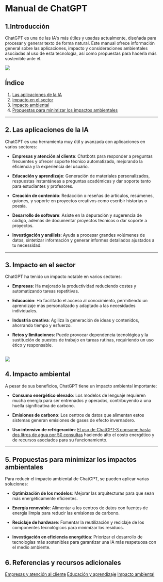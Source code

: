 # Manual de ChatGPT

## 1.Introducción
ChatGPT es una de las IA's más útiles y usadas actualmente, diseñada para procesar y generar texto de forma natural. Este manual ofrece información general sobre las aplicaciones, impacto y consideraciones ambientales asociadas al uso de esta tecnología, así como propuestas para hacerla más sostenible ante él.

![ ](https://img.freepik.com/fotos-premium/icono-ilustracion-logotipo-chat-gpt-open-ai_895118-4739.jpg)
## Índice
1. [Las aplicaciones de la IA](#las-aplicaciones-de-la-ia)
2. [Impacto en el sector](#impacto-al-sector)
3. [Impacto ambiental](#impacto-ambiental)
4. [Propuestas para minimizar los impactos ambientales](#propuestas-para-minimizar-los-impactos-ambientales)

---

## 2. Las aplicaciones de la IA
ChatGPT es una herramienta muy útil y avanzada con aplicaciones en varios sectores:

- **Empresas y atención al cliente**:
 Chatbots para responder a preguntas frecuentes y ofrecer soporte técnico automatizado, mejorando la eficiencia y la experiencia del usuario.

- **Educación y aprendizaje**:
 Generación de materiales personalizados, respuestas instantáneas a preguntas académicas y dar soporte tanto para estudiantes y profesores.

- **Creación de contenido**:
 Redacción o reseñas de artículos, resúmenes, guiones, y soporte en proyectos creativos como escribir historias o poesía.

- **Desarrollo de software**:
 Asiste en la depuración y sugerencia de código, además de documentar proyectos técnicos o dar soporte a proyectos.

- **Investigación y análisis**:
 Ayuda a procesar grandes volúmenes de datos, sintetizar información y generar informes detallados ajustados a tu necessidad.

---

## 3. Impacto en el sector
ChatGPT ha tenido un impacto notable en varios sectores:

- **Empresas**:
 Ha mejorado la productividad reduciendo costes y automatizando tareas repetitivas.

- **Educación**:
 Ha facilitado el acceso al conocimiento, permitiendo un aprendizaje más personalizado y adaptado a las necesidades individuales.

- **Industria creativa**:
 Agiliza la generación de ideas y contenidos, ahorrando tiempo y esfuerzo.

- **Retos y limitaciones**:
 Puede provocar dependencia tecnológica y la sustitución de puestos de trabajo en tareas rutinas, requiriendo un uso ético y responsable.

![ ](https://www.totemguard.com/aulatotem/wp-content/uploads/2023/03/Chat_gpt_explicacion_fotosintesis.jpg)
---

## 4. Impacto ambiental
A pesar de sus beneficios, ChatGPT tiene un impacto ambiental importante:

- **Consumo energético elevado**:
 Los modelos de lenguaje requieren mucha energía para ser entrenados y operados, contribuyendo a una huella significativa de carbono.

- **Emisiones de carbono**:
 Los centros de datos que alimentan estos sistemas generan emisiones de gases de efecto invernadero.

- **Uso intensivo de refrigeración**:
 [El uso de ChatGPT-3 consume hasta dos litros de agua por 50 consultas](https://alertadigital.ar/chatgpt-y-su-sed-insaciable-el-grave-impacto-ambiental-de-la-inteligencia-artificial/) haciendo alto el costo energético y de recursos asociados para su funcionamiento.

---

## 5. Propuestas para minimizar los impactos ambientales
Para reducir el impacto ambiental de ChatGPT, se pueden aplicar varias soluciones:

- **Optimización de los modelos**:
 Mejorar las arquitecturas para que sean más energéticamente eficientes.

- **Energía renovable**:
 Alimentar a los centros de datos con fuentes de energía limpia para reducir las emisiones de carbono.

- **Reciclaje de hardware**:
 Fomentar la reutilización y reciclaje de los componentes tecnológicos para minimizar los residuos.

- **Investigación en eficiencia energética**:
 Priorizar el desarrollo de tecnologías más sostenibles para garantizar una IA más respetuosa con el medio ambiente.

 ## 6. Referencias y recursos adicionales

  [Empresas y atención al cliente](https://www.cio.com/article/1314390/como-pueden-utilizar-chatgpt-y-gpt-3-las-empresas.html?utm_source=chatgpt.com)
  [Educación y aprendizaje](https://blog.linclearning.com/es/chat-gpt-y-el-futuro-de-la-educacion?utm_source=chatgpt.com)
  [Impacto ambiental](https://algoritmosverdes.gob.es/es/noticias/los-impactos-ambientales-de-la-ia?utm_source=chatgpt.com)